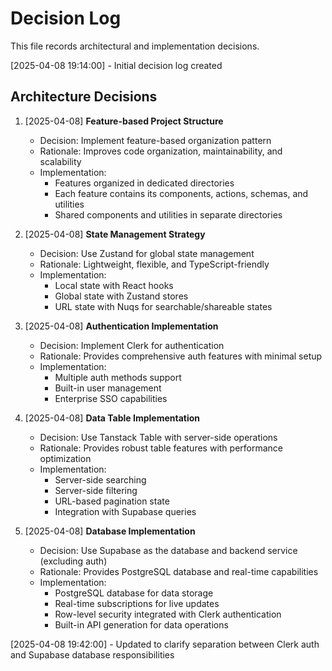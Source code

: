 # Decision Log

This file records architectural and implementation decisions.

[2025-04-08 19:14:00] - Initial decision log created

## Architecture Decisions

1. [2025-04-08] **Feature-based Project Structure**
   - Decision: Implement feature-based organization pattern
   - Rationale: Improves code organization, maintainability, and scalability
   - Implementation: 
     - Features organized in dedicated directories
     - Each feature contains its components, actions, schemas, and utilities
     - Shared components and utilities in separate directories

2. [2025-04-08] **State Management Strategy**
   - Decision: Use Zustand for global state management
   - Rationale: Lightweight, flexible, and TypeScript-friendly
   - Implementation:
     - Local state with React hooks
     - Global state with Zustand stores
     - URL state with Nuqs for searchable/shareable states

3. [2025-04-08] **Authentication Implementation**
   - Decision: Implement Clerk for authentication
   - Rationale: Provides comprehensive auth features with minimal setup
   - Implementation:
     - Multiple auth methods support
     - Built-in user management
     - Enterprise SSO capabilities

4. [2025-04-08] **Data Table Implementation**
   - Decision: Use Tanstack Table with server-side operations
   - Rationale: Provides robust table features with performance optimization
   - Implementation:
     - Server-side searching
     - Server-side filtering
     - URL-based pagination state
     - Integration with Supabase queries

5. [2025-04-08] **Database Implementation**
   - Decision: Use Supabase as the database and backend service (excluding auth)
   - Rationale: Provides PostgreSQL database and real-time capabilities
   - Implementation:
     - PostgreSQL database for data storage
     - Real-time subscriptions for live updates
     - Row-level security integrated with Clerk authentication
     - Built-in API generation for data operations

[2025-04-08 19:42:00] - Updated to clarify separation between Clerk auth and Supabase database responsibilities